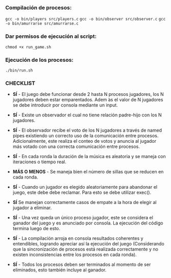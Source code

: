 ### Compilación de procesos:

`gcc -o bin/players src/players.c`
`gcc -o bin/observer src/observer.c`
`gcc -o bin/amurrarse src/amurrarse.c`

### Dar permisos de ejecución al script:

`chmod +x run_game.sh`

### Ejecución de los procesos:

`./bin/run.sh`

### CHECKLIST

- **SÍ** - El juego debe funcionar desde 2 hasta N procesos
  jugadores, los N jugadores deben estar
  emparentados. Adem ́as el valor de N jugadores se
  debe introducir por consola mediante un input.

- **SÍ** - Existe un observador el cual no tiene relación
  padre-hijo con los N jugadores.

- **SÍ** - El observador recibe el voto de los N jugadores a
  través de named pipes existiendo un correcto uso de
  la comunicación entre procesos. Adicionalmente,
  este realiza el conteo de votos y anuncia al jugador
  más votado con una correcta comunicación entre
  procesos.

- **SÍ** - En cada ronda la duración de la música es aleatoria
  y se maneja con iteraciones o tiempo real.

- **MÁS O MENOS** - Se maneja bien el número de sillas que se reducen
  en cada ronda.

- **SÍ** - Cuando un jugador es elegido aleatoriamente para
  abandonar el juego, este debe debe reclamar. Para
  esto se debe utilizar exec().

- **SÍ** Se manejan correctamente casos de empate a la
  hora de elegir al jugador a eliminar.

- **SÍ** - Una vez queda un único proceso jugador, este se
  considera el ganador del juego y es anunciado por
  consola. La ejecución del código termina luego de
  esto.

- **SÍ** - La compilación arroja en consola resultados
  coherentes y entendibles, logrando apreciar así la
  ejecución del juego (Considerando que la
  sincronización de procesos está realizada
  correctamente y no existen inconsistencias entre los
  procesos en cada ronda).

- **SÍ** - Todos los procesos deben ser terminados al
  momento de ser eliminados, esto también incluye al
  ganador.
